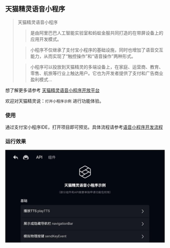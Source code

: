
## 天猫精灵语音小程序

> 天猫精灵语音小程序
> > 是由阿里巴巴人工智能实验室和蚂蚁金服共同打造的在带屏设备上的应用开发模式。
> 
> > 小程序不仅继承了支付宝小程序的基础设施，同时也增加了语音交互能力，从而实现了“触控操作”和“语音操作”两种形式。
> 
> > 小程序可以投放到天猫精灵的多端设备上，在家庭、运营商、教育、零售、航旅等行业上触达用户。它也为开发者提供了支付和广告商业盈利模式...

想了解更多请参考 [天猫精灵语音小程序开放平台](https://www.aligenie.com/doc/365819/fcoa8t)

欢迎对天猫精灵说：`打开小程序示例` 进行功能体验。

### 使用
通过支付宝小程序IDE，打开项目即可预览。具体流程请参考[语音小程序开发流程](https://www.aligenie.com/doc/365819/wiz0l2)

### 运行效果
![](/image/genie-apidemo-index.png)